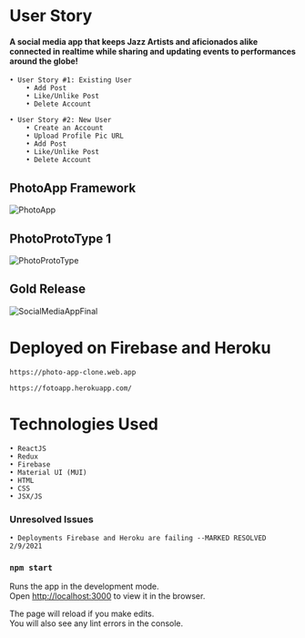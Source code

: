 # User Story

#### A social media app that keeps Jazz Artists and aficionados alike connected in realtime while sharing and updating events to performances around the globe!

    • User Story #1: Existing User
        • Add Post
        • Like/Unlike Post
        • Delete Account

    • User Story #2: New User
        • Create an Account
        • Upload Profile Pic URL
        • Add Post
        • Like/Unlike Post
        • Delete Account

## PhotoApp Framework

![PhotoApp](https://media.giphy.com/media/MNEZVtoMiyvtX0PHdv/giphy.gif)

## PhotoProtoType 1

![PhotoProtoType](https://media.giphy.com/media/DGStIWTSad57hty2XE/giphy.gif)

## Gold Release

![SocialMediaAppFinal](https://media.giphy.com/media/xFaYzxQHPBTY9e3eut/giphy.gif)

# Deployed on Firebase and Heroku

    https://photo-app-clone.web.app

    https://fotoapp.herokuapp.com/

# Technologies Used
    • ReactJS
    • Redux
    • Firebase
    • Material UI (MUI)
    • HTML
    • CSS
    • JSX/JS

### Unresolved Issues
    • Deployments Firebase and Heroku are failing --MARKED RESOLVED 2/9/2021

### `npm start`

Runs the app in the development mode.\
Open [http://localhost:3000](http://localhost:3000) to view it in the browser.

The page will reload if you make edits.\
You will also see any lint errors in the console.




